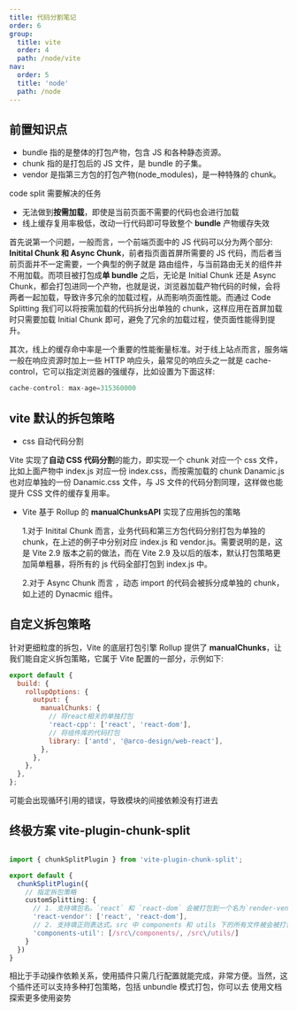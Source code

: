 ```yaml
---
title: 代码分割笔记
order: 6
group:
  title: vite
  order: 4
  path: /node/vite
nav:
  order: 5
  title: 'node'
  path: /node
---
```


## 前置知识点

- bundle 指的是整体的打包产物，包含 JS 和各种静态资源。
- chunk 指的是打包后的 JS 文件，是 bundle 的子集。
- vendor 是指第三方包的打包产物(node_modules)，是一种特殊的 chunk。

code split 需要解决的任务

- 无法做到**按需加载**，即使是当前页面不需要的代码也会进行加载
- 线上缓存复用率极低，改动一行代码即可导致整个 **bundle** 产物缓存失效

首先说第一个问题，一般而言，一个前端页面中的 JS 代码可以分为两个部分: **Initital Chunk 和 Async Chunk**，前者指页面首屏所需要的 JS 代码，而后者当前页面并不一定需要，一个典型的例子就是 路由组件，与当前路由无关的组件并不用加载。而项目被打包成**单 bundle** 之后，无论是 Initial Chunk 还是 Async Chunk，都会打包进同一个产物，也就是说，浏览器加载产物代码的时候，会将两者一起加载，导致许多冗余的加载过程，从而影响页面性能。而通过 Code Splitting 我们可以将按需加载的代码拆分出单独的 chunk，这样应用在首屏加载时只需要加载 Initial Chunk 即可，避免了冗余的加载过程，使页面性能得到提升。

其次，线上的缓存命中率是一个重要的性能衡量标准。对于线上站点而言，服务端一般在响应资源时加上一些 HTTP 响应头，最常见的响应头之一就是 cache-control，它可以指定浏览器的强缓存，比如设置为下面这样:

```js
cache-control: max-age=315360000
```

## vite 默认的拆包策略

- css 自动代码分割

Vite 实现了**自动 CSS 代码分割**的能力，即实现一个 chunk 对应一个 css 文件，比如上面产物中 index.js 对应一份 index.css，而按需加载的 chunk Danamic.js 也对应单独的一份 Danamic.css 文件，与 JS 文件的代码分割同理，这样做也能提升 CSS 文件的缓存复用率。

- Vite 基于 Rollup 的 **manualChunksAPI** 实现了应用拆包的策略

  1.对于 Initital Chunk 而言，业务代码和第三方包代码分别打包为单独的 chunk，在上述的例子中分别对应 index.js 和 vendor.js。需要说明的是，这是 Vite 2.9 版本之前的做法，而在 Vite 2.9 及以后的版本，默认打包策略更加简单粗暴，将所有的 js 代码全部打包到 index.js 中。

  2.对于 Async Chunk 而言 ，动态 import 的代码会被拆分成单独的 chunk，如上述的 Dynacmic 组件。

## 自定义拆包策略

针对更细粒度的拆包，Vite 的底层打包引擎 Rollup 提供了 **manualChunks**，让我们能自定义拆包策略，它属于 Vite 配置的一部分，示例如下:

```js
export default {
  build: {
    rollupOptions: {
      output: {
        manualChunks: {
          // 将react相关的单独打包
          'react-cpp': ['react', 'react-dom'],
          // 将组件库的代码打包
          library: ['antd', '@arco-design/web-react'],
        },
      },
    },
  },
};
```

可能会出现循环引用的错误，导致模块的间接依赖没有打进去

## 终极方案 vite-plugin-chunk-split

```ts

import { chunkSplitPlugin } from 'vite-plugin-chunk-split';

export default {
  chunkSplitPlugin({
    // 指定拆包策略
    customSplitting: {
      // 1. 支持填包名。`react` 和 `react-dom` 会被打包到一个名为`render-vendor`的 chunk 里面(包括它们的依赖，如 object-assign)
      'react-vendor': ['react', 'react-dom'],
      // 2. 支持填正则表达式。src 中 components 和 utils 下的所有文件被会被打包为`component-util`的 chunk 中
      'components-util': [/src\/components/, /src\/utils/]
    }
  })
}
```

相比于手动操作依赖关系，使用插件只需几行配置就能完成，非常方便。当然，这个插件还可以支持多种打包策略，包括 unbundle 模式打包，你可以去 使用文档 探索更多使用姿势
